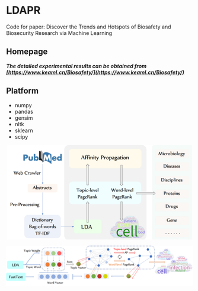 # LDAPR
Code for paper: Discover the Trends and Hotspots of Biosafety and Biosecurity Research via Machine Learning

## Homepage
***The detailed experimental results can be obtained from [https://www.keaml.cn/Biosafety/](https://www.keaml.cn/Biosafety/)***

## Platform
- numpy
- pandas
- gensim
- nltk
- sklearn
- scipy

<p align="center"><img src="/image/Framework.png" width="500"></p>
<p align="center"><img src="/image/LDAPR.png"></p>
